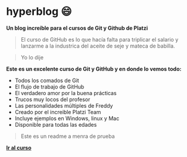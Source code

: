 # **hyperblog** 😄
**Un blog increíble para el cursos de Git y Github de Platzi**

> El curso de GitHub es lo que hacía falta para triplicar el salario y lanzarme a la industrica del aceite de seje y mateca de babilla. 

> Yo lo dije


**Este es un excelente curso de Git y GitHub y en donde lo vemos todo:**
- Todos los comados de Git
- El flujo de trabajo de GitHub
- El verdadero amor por la buena prácticas
- Trucos muy locos del profesor
- Las personalidades múltiples de Freddy
- Creado por el increible Platzi Team
- Incluye ejemplos en Windows, linux y Mac
- Disponible para todas las edades

> Este es un readme a menra de prueba

[**Ir al curso**](https://platzi.com/clases/1557-git-github/19977-readmemd-es-una-excelente-practica/ "Ir al curso")


